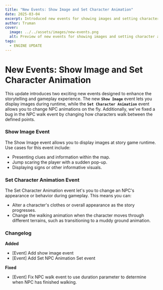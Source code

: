 ```yaml
---
title: "New Events: Show Image and Set Character Animation"
date: 2025-03-04
excerpt: Introduced new events for showing images and setting character animations, along with bug fixes in the NPC walk event.
author: Truman
cover:
  image: ../../assets/images/new-events.png
  alt: Preview of new events for showing images and setting character animations
tags:
  - ENGINE UPDATE
---
```


# New Events: Show Image and Set Character Animation

This update introduces two exciting new events designed to enhance the storytelling and gameplay experience. The new **`Show Image`** event lets you display images during runtime, while the **`Set Character Animation`** event allows you to change NPC animations on the fly. Additionally, we've fixed a bug in the NPC walk event by changing how characters walk between the defined points.

### Show Image Event

The Show Image event allows you to display images at story game runtime. Use cases for this event include:

- Presenting clues and information within the map.
- Jump scaring the player with a sudden pop-up.
- Displaying signs or other informative visuals.

### Set Character Animation Event

The Set Character Animation event let's you to change an NPC's appearance or behavior during gameplay. This means you can:

- Alter a character's clothes or overall appearance as the story progresses.
- Change the walking animation when the character moves through different terrains, such as transitioning to a muddy ground animation.

### Changelog

**Added**

- [Event] Add show image event
- [Event] Add Set NPC Animation Set event

**Fixed**

- [Event] Fix NPC walk event to use duration parameter to determine when NPC has finished walking.
